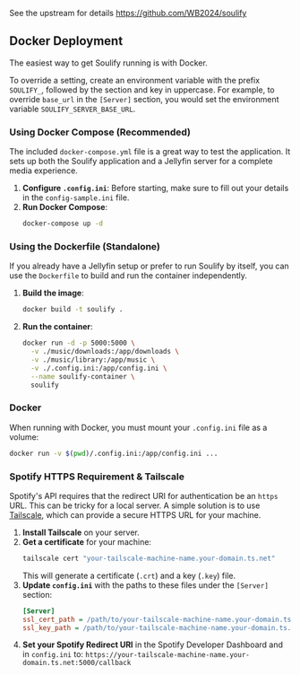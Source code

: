 See the upstream for details https://github.com/WB2024/soulify

## Docker Deployment

The easiest way to get Soulify running is with Docker.

To override a setting, create an environment variable with the prefix `SOULIFY_`, followed by the section and key in uppercase. For example, to override `base_url` in the `[Server]` section, you would set the environment variable `SOULIFY_SERVER_BASE_URL`.

### Using Docker Compose (Recommended)

The included `docker-compose.yml` file is a great way to test the application. It sets up both the Soulify application and a Jellyfin server for a complete media experience.

1.  **Configure `.config.ini`**: Before starting, make sure to fill out your details in the `config-sample.ini` file.
2.  **Run Docker Compose**:
    ```bash
    docker-compose up -d
    ```

### Using the Dockerfile (Standalone)

If you already have a Jellyfin setup or prefer to run Soulify by itself, you can use the `Dockerfile` to build and run the container independently.

1.  **Build the image**:
    ```bash
    docker build -t soulify .
    ```
2.  **Run the container**:
    ```bash
    docker run -d -p 5000:5000 \
      -v ./music/downloads:/app/downloads \
      -v ./music/library:/app/music \
      -v ./.config.ini:/app/config.ini \
      --name soulify-container \
      soulify
    ```

### Docker

When running with Docker, you must mount your `.config.ini` file as a volume:

```bash
docker run -v $(pwd)/.config.ini:/app/config.ini ...
```

### Spotify HTTPS Requirement & Tailscale

Spotify's API requires that the redirect URI for authentication be an `https` URL. This can be tricky for a local server. A simple solution is to use [Tailscale](https://tailscale.com/), which can provide a secure HTTPS URL for your machine.

1.  **Install Tailscale** on your server.
2.  **Get a certificate** for your machine:
    ```bash
    tailscale cert "your-tailscale-machine-name.your-domain.ts.net"
    ```
    This will generate a certificate (`.crt`) and a key (`.key`) file.
3.  **Update `config.ini`** with the paths to these files under the `[Server]` section:
    ```ini
    [Server]
    ssl_cert_path = /path/to/your-tailscale-machine-name.your-domain.ts.net.crt
    ssl_key_path = /path/to/your-tailscale-machine-name.your-domain.ts.net.key
    ```
4.  **Set your Spotify Redirect URI** in the Spotify Developer Dashboard and in `config.ini` to:
    `https://your-tailscale-machine-name.your-domain.ts.net:5000/callback`
